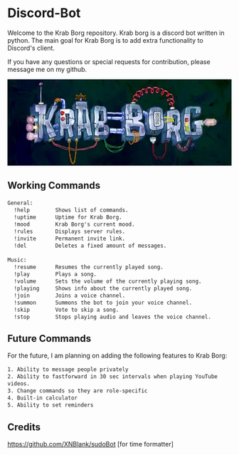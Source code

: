 # Discord-Bot
Welcome to the Krab Borg repository. Krab borg is a discord bot written in python. The main goal for Krab Borg is to add extra functionality to
Discord's client. 

If you have any questions or special requests for contribution, please message me on my github.

![Alt text](images/bot_images/sign.PNG)
## Working Commands
```
General:
  !help        Shows list of commands.
  !uptime      Uptime for Krab Borg.
  !mood        Krab Borg's current mood.
  !rules       Displays server rules.
  !invite      Permanent invite link.
  !del         Deletes a fixed amount of messages.
  
Music:
  !resume      Resumes the currently played song.
  !play        Plays a song.
  !volume      Sets the volume of the currently playing song.
  !playing     Shows info about the currently played song.
  !join        Joins a voice channel.
  !summon      Summons the bot to join your voice channel.
  !skip        Vote to skip a song.
  !stop        Stops playing audio and leaves the voice channel.
```

## Future Commands
For the future, I am planning on adding the following features to Krab Borg:
```
1. Ability to message people privately
2. Ability to fastforward in 30 sec intervals when playing YouTube videos.
3. Change commands so they are role-specific
4. Built-in calculator
5. Ability to set reminders
```

## Credits
https://github.com/XNBlank/sudoBot [for time formatter]
